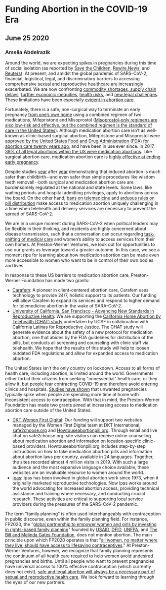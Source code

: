 # Funding Abortion in the COVID-19 Era
## June 25 2020
### Amelia Abdelrazik

Around the world, we are expecting spikes in pregnancies during this time of social isolation (as reported by [Save the Children](https://www.savethechildren.net/news/sierra-leone-innovative-sexual-health-app-help-prevent-surge-teenage-pregnancy-due-covid-19), [Rewire.News](https://rewire.news/article/2020/06/17/in-a-pandemic-birth-control-is-out-of-reach-for-many-young-people/), and [Reuters](https://www.reuters.com/article/health-coronavirus-education-westafrica/teen-pregnancy-risk-rises-as-schools-shut-for-coronavirus-in-africa-idUSL8N2BC4GV)). At present, and amidst the global pandemic of SARS-CoV-2, financial, logistical, legal, and discriminatory barriers to accessing comprehensive sexual and reproductive healthcare are increasingly exacerbated. We are now confronting [commodity shortages, supply chain delays](https://www.countdown2030europe.org/news/covid-19-endangering-safety-women-and-girls-cutting-access-contraceptive-care), [further economic inequities](https://time.com/5851352/women-labor-economy-coronavirus/), [health risks](https://www.thelancet.com/journals/lancet/article/PIIS0140-6736(20)30526-2/fulltext), and [new legal challenges](https://rewire.news/article/2020/04/14/abortion-access-covid-states/). These limitations have been especially [evident in abortion care](https://news.un.org/en/story/2020/05/1064902).

Fortunately, there is a safe, non-surgical way to terminate an early pregnancy [from one’s own home](https://journals.lww.com/greenjournal/Fulltext/2017/10000/Safety_of_Medical_Abortion_Provided_Through.16.aspx) using a combined regimen of two medications, Mifepristone and Misoprostol ([Misoprostol-only regimens are also low-risk and effective, but the combined regimen is the standard of care in the United States](https://www.who.int/reproductivehealth/guideline-medical-abortion-care/en/)). Although medication abortion care isn’t as well-known as clinic-based surgical abortion, Mifepristone and Misoprostol were [approved by the United States Food and Drug Administration (FDA) for abortion care twenty years ago](https://www.fda.gov/drugs/postmarket-drug-safety-information-patients-and-providers/questions-and-answers-mifeprex), and have been in use ever since. In 2017, [39% of all legal abortions within the US were medication abortions](https://www.guttmacher.org/article/2019/09/medication-abortion-and-changing-abortion-landscape#). Like surgical abortion care, medication abortion care is [highly effective at ending early pregnancy](https://pubmed.ncbi.nlm.nih.gov/26241252/).

Despite studies [year](https://pubmed.ncbi.nlm.nih.gov/22270271/) after [year](https://pubmed.ncbi.nlm.nih.gov/22270271/) demonstrating that induced abortion is much safer than childbirth--and even safer than simple procedures like wisdom teeth removal!--both surgical and medication abortion care are burdensomely regulated at the national and state levels. Some laws, like waiting periods and hospital admitting privileges, apply to abortions across the board. On the other hand, [bans on telemedicine](https://www.guttmacher.org/gpr/2019/05/improving-access-abortion-telehealth) and [arduous rules on pill distribution](https://www.fda.gov/drugs/postmarket-drug-safety-information-patients-and-providers/mifeprex-mifepristone-information) make access to medication abortion uniquely challenging in a time when telehealth and delivery services are necessary to prevent the spread of SARS-CoV-2.

We are in a unique moment during SARS-CoV-2 when political leaders may be flexible in their thinking, and residents are highly concerned about disease transmission, such that a conversation can occur regarding [task-shifting of medical care](https://www.who.int/workforcealliance/knowledge/resources/taskshifting_guidelines/en/) and women’s ability to access services from their own homes. At Preston-Werner Ventures, we look out for opportunities to use our grants as leverage toward a greater outcome. In this case, we see a moment ripe for learning about how medication abortion can be made even more accessible to women who want to be in control of their own bodies and lives.

In response to these US barriers to medication abortion care, Preston-Werner Foundation has made two grants:

* [Carafem](https://carafem.org/): A pioneer in client-centered abortion care, Carafem uses technology to provide 24/7, holistic support to its patients. Our funding will allow Carafem to expand its services and respond to higher demand for telemedicine abortion in the wake of SARA-CoV-2.
* [University of California, San Francisco - Advancing New Standards in Reproductive Health](https://www.ansirh.org/): We are supporting the [California Home Abortion by Telehealth (CHAT) study](https://www.smartpatients.com/trials/NCT04432792) undertaken by UCSF in collaboration with California Latinas for Reproductive Justice. The CHAT study will generate evidence about the safety of a new protocol for medication abortion, one that abides by the FDA guidelines for distribution of the pills, but conducts all screening and counseling with clinic staff via telehealth. We hope that the results of this study will help to loosen outdated FDA regulations and allow for expanded access to medication abortion.

The United States isn’t the only country on lockdown. Access to all forms of health care, including abortion, is limited around the world. Governments either forbid their citizens from seeking "nonessential" health care, or they allow it, but people fear contracting COVID-19 and therefore avoid entering clinics and hospitals. [Studies have shown](https://www.guttmacher.org/journals/ipsrh/2020/04/estimates-potential-impact-covid-19-pandemic-sexual-and-reproductive-health) that unwanted pregnancies typically spike when people are spending more time at home with inconsistent access to contraception. With that in mind, the Preston-Werner Foundation has made two grants aimed at increasing access to medication abortion care outside of the United States:

* [DKT Women First Digital](https://womenfirstdigital.org/): Our funding will support two websites managed by the Women First Digital team at DKT International, [safe2choose.org](https://safe2choose.org/) and [Howtouseabortionpill.org](http://www.howtouseabortionpill.org/). Through email and live chat on safe2choose.org, site visitors can receive online counseling about medication abortion and information on location-specific clinic-based providers. Howtouseabortionpill.org includes step-by-step instructions on how to take medication abortion pills and information about abortion laws per country, available in 24 languages. Together, the sites recorded almost 4 million visits in 2019. With such a large audience and the most expansive language choice available, these websites are an invaluable resource to women around the world.
* [Ipas](): Ipas has been involved in global abortion work since 1973, when it originally marketed reproductive technologies. Now Ipas works around the world advocating for increased abortion access, providing technical assistance and training where necessary, and conducting crucial research. These activities are critical to supporting local service providers during the pressures of the SARS-CoV-2 pandemic.

The term "family planning" is often used interchangeably with contraception in public discourse, even within the family planning field. For instance, FP2020, the "[global partnership to empower women and girls by investing in rights-based family planning](http://www.familyplanning2020.org/)" founded by [USAID](https://www.usaid.gov/), [DFID](https://www.gov.uk/government/organisations/department-for-international-development), [UNFPA](https://www.unfpa.org/), and [The Bill and Melinda Gates Foundation](https://www.gatesfoundation.org/), does not mention abortion. The main principle upon which FP2020 operates is that "[all women, no matter where they live, should have access to lifesaving contraceptives](http://www.familyplanning2020.org/about-us#who-we-are)." At Preston-Werner Ventures, however, we recognize that family planning represents the continuum of all health care required to help women avoid undesired pregnancies and births. Until all people who want to prevent pregnancies have universal access to 100% effective contraception (which currently does not exist), [safe and legal abortion will always be a necessary part of sexual and reproductive health care](https://www.acog.org/clinical/clinical-guidance/committee-opinion/articles/2014/11/increasing-access-to-abortion). We look forward to learning through the eyes of our new partners.
